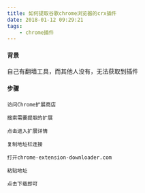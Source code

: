 ```yaml
---
title: 如何提取谷歌chrome浏览器的crx插件
date: 2018-01-12 09:29:21
tags:
    - chrome插件
---
```


#### 背景

自己有翻墙工具，而其他人没有，无法获取到插件

#### 步骤

    访问Chrome扩展商店

    搜索需要提取的扩展

    点击进入扩展详情

    复制地址栏连接

    打开chrome-extension-downloader.com

    粘贴地址

    点击下载即可